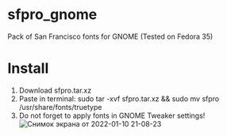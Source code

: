# sfpro_gnome
Pack of San Francisco fonts for GNOME (Tested on Fedora 35)
# Install
1. Download sfpro.tar.xz
2. Paste in terminal: sudo tar -xvf sfpro.tar.xz && sudo mv sfpro /usr/share/fonts/truetype
3. Do not forget to apply fonts in GNOME Tweaker settings!![Снимок экрана от 2022-01-10 21-08-23](https://user-images.githubusercontent.com/17231298/148816743-3e1ff800-1033-4344-87e2-cb287126bdfe.png)
